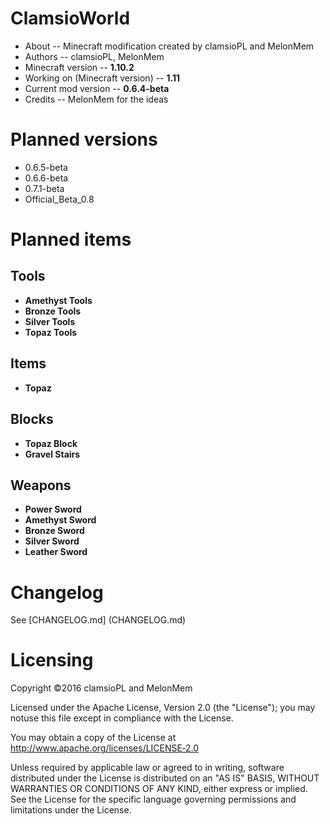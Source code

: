 # ClamsioWorld
* About -- Minecraft modification created by clamsioPL and MelonMem
* Authors -- clamsioPL, MelonMem
* Minecraft version -- **1.10.2**
* Working on (Minecraft version) -- **1.11**
* Current mod version -- **0.6.4-beta**
* Credits -- MelonMem for the ideas

# Planned versions
* 0.6.5-beta
* 0.6.6-beta
* 0.7.1-beta
* Official_Beta_0.8

# Planned items
## Tools
* **Amethyst Tools**
* **Bronze Tools**
* **Silver Tools**
* **Topaz Tools**

## Items
* **Topaz**

## Blocks
* **Topaz Block**
* **Gravel Stairs**

## Weapons
* **Power Sword**
* **Amethyst Sword**
* **Bronze Sword**
* **Silver Sword**
* **Leather Sword**

<!--
## Achievements
-->

<!--
## Structures
-->

<!--
## Biomes
-->

# Changelog
See [CHANGELOG.md] (CHANGELOG.md)

# Licensing
Copyright &copy;2016 clamsioPL and MelonMem

Licensed under the Apache License, Version 2.0 (the "License");
you may notuse this file except in compliance with the License.

You may obtain a copy of the License at http://www.apache.org/licenses/LICENSE‐2.0

Unless required by applicable law or agreed to in writing, software distributed under 
the License is distributed on an "AS IS" BASIS, WITHOUT WARRANTIES OR CONDITIONS
OF ANY KIND, either express or implied.
See the License for the specific language governing
permissions and limitations under the License.
